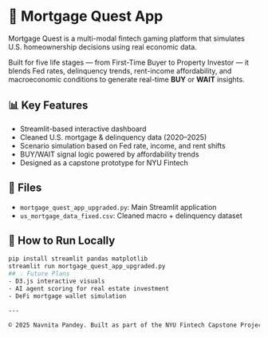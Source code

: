 # 🏡 Mortgage Quest App

Mortgage Quest is a multi-modal fintech gaming platform that simulates U.S. homeownership decisions using real economic data.

Built for five life stages — from First-Time Buyer to Property Investor — it blends Fed rates, delinquency trends, rent-income affordability, and macroeconomic conditions to generate real-time **BUY** or **WAIT** insights.

## 📊 Key Features
- Streamlit-based interactive dashboard
- Cleaned U.S. mortgage & delinquency data (2020–2025)
- Scenario simulation based on Fed rate, income, and rent shifts
- BUY/WAIT signal logic powered by affordability trends
- Designed as a capstone prototype for NYU Fintech

## 📂 Files
- `mortgage_quest_app_upgraded.py`: Main Streamlit application
- `us_mortgage_data_fixed.csv`: Cleaned macro + delinquency dataset

## 🚀 How to Run Locally
```bash
pip install streamlit pandas matplotlib
streamlit run mortgage_quest_app_upgraded.py
## 💡 Future Plans
- D3.js interactive visuals
- AI agent scoring for real estate investment
- DeFi mortgage wallet simulation

---

© 2025 Navnita Pandey. Built as part of the NYU Fintech Capstone Project.
